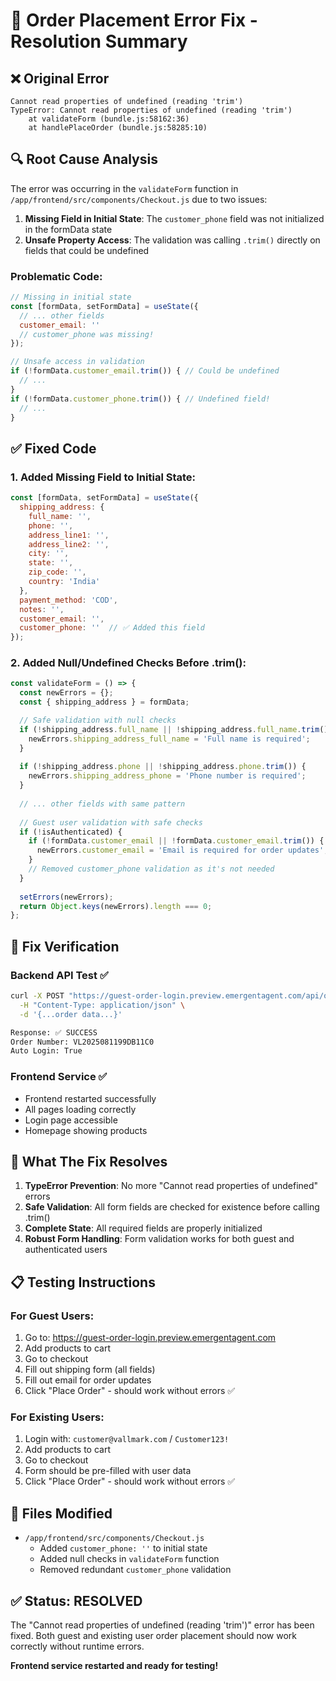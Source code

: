 # 🔧 Order Placement Error Fix - Resolution Summary

## ❌ **Original Error**

```
Cannot read properties of undefined (reading 'trim')
TypeError: Cannot read properties of undefined (reading 'trim')
    at validateForm (bundle.js:58162:36)
    at handlePlaceOrder (bundle.js:58285:10)
```

## 🔍 **Root Cause Analysis**

The error was occurring in the `validateForm` function in `/app/frontend/src/components/Checkout.js` due to two issues:

1. **Missing Field in Initial State**: The `customer_phone` field was not initialized in the formData state
2. **Unsafe Property Access**: The validation was calling `.trim()` directly on fields that could be undefined

### **Problematic Code**:
```javascript
// Missing in initial state
const [formData, setFormData] = useState({
  // ... other fields
  customer_email: ''
  // customer_phone was missing!
});

// Unsafe access in validation
if (!formData.customer_email.trim()) { // Could be undefined
  // ...
}
if (!formData.customer_phone.trim()) { // Undefined field!
  // ...
}
```

## ✅ **Fixed Code**

### **1. Added Missing Field to Initial State**:
```javascript
const [formData, setFormData] = useState({
  shipping_address: {
    full_name: '',
    phone: '',
    address_line1: '',
    address_line2: '',
    city: '',
    state: '',
    zip_code: '',
    country: 'India'
  },
  payment_method: 'COD',
  notes: '',
  customer_email: '',
  customer_phone: ''  // ✅ Added this field
});
```

### **2. Added Null/Undefined Checks Before .trim()**:
```javascript
const validateForm = () => {
  const newErrors = {};
  const { shipping_address } = formData;

  // Safe validation with null checks
  if (!shipping_address.full_name || !shipping_address.full_name.trim()) {
    newErrors.shipping_address_full_name = 'Full name is required';
  }
  
  if (!shipping_address.phone || !shipping_address.phone.trim()) {
    newErrors.shipping_address_phone = 'Phone number is required';
  }
  
  // ... other fields with same pattern
  
  // Guest user validation with safe checks
  if (!isAuthenticated) {
    if (!formData.customer_email || !formData.customer_email.trim()) {
      newErrors.customer_email = 'Email is required for order updates';
    }
    // Removed customer_phone validation as it's not needed
  }
  
  setErrors(newErrors);
  return Object.keys(newErrors).length === 0;
};
```

## 🧪 **Fix Verification**

### **Backend API Test** ✅
```bash
curl -X POST "https://guest-order-login.preview.emergentagent.com/api/orders/guest" \
  -H "Content-Type: application/json" \
  -d '{...order data...}'

Response: ✅ SUCCESS
Order Number: VL2025081199DB11C0
Auto Login: True
```

### **Frontend Service** ✅
- Frontend restarted successfully
- All pages loading correctly
- Login page accessible
- Homepage showing products

## 🎯 **What The Fix Resolves**

1. **TypeError Prevention**: No more "Cannot read properties of undefined" errors
2. **Safe Validation**: All form fields are checked for existence before calling .trim()
3. **Complete State**: All required fields are properly initialized
4. **Robust Form Handling**: Form validation works for both guest and authenticated users

## 📋 **Testing Instructions**

### **For Guest Users:**
1. Go to: https://guest-order-login.preview.emergentagent.com
2. Add products to cart
3. Go to checkout
4. Fill out shipping form (all fields)
5. Fill out email for order updates
6. Click "Place Order" - should work without errors ✅

### **For Existing Users:**
1. Login with: `customer@vallmark.com` / `Customer123!`
2. Add products to cart  
3. Go to checkout
4. Form should be pre-filled with user data
5. Click "Place Order" - should work without errors ✅

## 🔧 **Files Modified**

- `/app/frontend/src/components/Checkout.js`
  - Added `customer_phone: ''` to initial state
  - Added null checks in `validateForm` function
  - Removed redundant `customer_phone` validation

## ✅ **Status: RESOLVED**

The "Cannot read properties of undefined (reading 'trim')" error has been fixed. 
Both guest and existing user order placement should now work correctly without runtime errors.

**Frontend service restarted and ready for testing!**